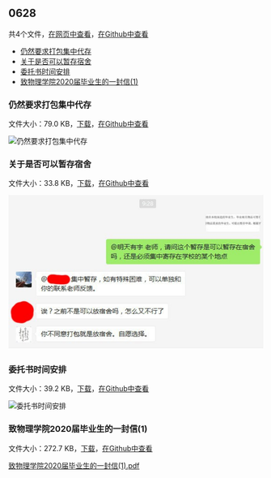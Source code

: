 ## 0628

共4个文件，[在网页中查看](https://flyerwg.github.io/bit_move_dorm/0628/)，[在Github中查看](https://github.com/flyerwg/bit_move_dorm/tree/master/0628/)

* [仍然要求打包集中代存](#仍然要求打包集中代存)
* [关于是否可以暂存宿舍](#关于是否可以暂存宿舍)
* [委托书时间安排](#委托书时间安排)
* [致物理学院2020届毕业生的一封信(1)](#致物理学院2020届毕业生的一封信(1))

### 仍然要求打包集中代存

文件大小：79.0 KB，[下载](https://flyerwg.github.io/bit_move_dorm/0628/仍然要求打包集中代存.jpg)，[在Github中查看](https://github.com/flyerwg/bit_move_dorm/tree/master/0628/仍然要求打包集中代存.jpg)

![仍然要求打包集中代存](仍然要求打包集中代存.jpg)

### 关于是否可以暂存宿舍

文件大小：33.8 KB，[下载](https://flyerwg.github.io/bit_move_dorm/0628/关于是否可以暂存宿舍.jpg)，[在Github中查看](https://github.com/flyerwg/bit_move_dorm/tree/master/0628/关于是否可以暂存宿舍.jpg)

![关于是否可以暂存宿舍](关于是否可以暂存宿舍.jpg)

### 委托书时间安排

文件大小：39.2 KB，[下载](https://flyerwg.github.io/bit_move_dorm/0628/委托书时间安排.jpg)，[在Github中查看](https://github.com/flyerwg/bit_move_dorm/tree/master/0628/委托书时间安排.jpg)

![委托书时间安排](委托书时间安排.jpg)

### 致物理学院2020届毕业生的一封信(1)

文件大小：272.7 KB，[下载](https://flyerwg.github.io/bit_move_dorm/0628/致物理学院2020届毕业生的一封信(1).pdf)，[在Github中查看](https://github.com/flyerwg/bit_move_dorm/tree/master/0628/致物理学院2020届毕业生的一封信(1).pdf)

[致物理学院2020届毕业生的一封信(1).pdf](致物理学院2020届毕业生的一封信(1).pdf)


